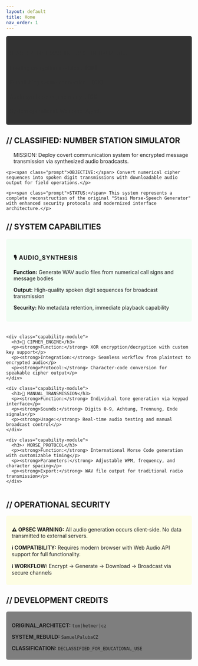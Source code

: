 ```yaml
---
layout: default
title: Home
nav_order: 1
---
```


<div class="terminal-welcome">
  <div class="boot-sequence">
    <p class="boot-line">STASI_SPEECH_MACHINE v2.0 - INITIALIZING...</p>
    <p class="boot-line">Loading encryption modules... <span class="status-ok">[OK]</span></p>
    <p class="boot-line">Establishing secure connection... <span class="status-ok">[OK]</span></p>
    <p class="boot-line">Audio synthesis engine ready... <span class="status-ok">[OK]</span></p>
    <p class="boot-line">System operational. Welcome, Agent.</p>
  </div>
</div>

<div class="system-overview">
  <h2 class="content-subhead">// CLASSIFIED: NUMBER STATION SIMULATOR</h2>
  
  <div class="mission-brief">
    <p><span class="prompt">MISSION:</span> Deploy covert communication system for encrypted message transmission via synthesized audio broadcasts.</p>
    
    <p><span class="prompt">OBJECTIVE:</span> Convert numerical cipher sequences into spoken digit transmissions with downloadable audio output for field operations.</p>
    
    <p><span class="prompt">STATUS:</span> This system represents a complete reconstruction of the original "Stasi Morse-Speech Generator" with enhanced security protocols and modernized interface architecture.</p>
  </div>
</div>

<div class="capabilities-matrix">
  <h2 class="content-subhead">// SYSTEM CAPABILITIES</h2>
  
  <div class="capability-grid">
    <div class="capability-module">
      <h3>🎙️ AUDIO_SYNTHESIS</h3>
      <p><strong>Function:</strong> Generate WAV audio files from numerical call signs and message bodies</p>
      <p><strong>Output:</strong> High-quality spoken digit sequences for broadcast transmission</p>
      <p><strong>Security:</strong> No metadata retention, immediate playback capability</p>
    </div>
    
    <div class="capability-module">
      <h3>🔐 CIPHER_ENGINE</h3>
      <p><strong>Function:</strong> XOR encryption/decryption with custom key support</p>
      <p><strong>Integration:</strong> Seamless workflow from plaintext to encrypted audio</p>
      <p><strong>Protocol:</strong> Character-code conversion for speakable cipher output</p>
    </div>
    
    <div class="capability-module">
      <h3>📡 MANUAL_TRANSMISSION</h3>
      <p><strong>Function:</strong> Individual tone generation via keypad interface</p>
      <p><strong>Sounds:</strong> Digits 0-9, Achtung, Trennung, Ende signals</p>
      <p><strong>Usage:</strong> Real-time audio testing and manual broadcast control</p>
    </div>
    
    <div class="capability-module">
      <h3>⚡ MORSE_PROTOCOL</h3>
      <p><strong>Function:</strong> International Morse Code generation with customizable timing</p>
      <p><strong>Parameters:</strong> Adjustable WPM, frequency, and character spacing</p>
      <p><strong>Export:</strong> WAV file output for traditional radio transmission</p>
    </div>
  </div>
</div>

<div class="operational-notes">
  <h2 class="content-subhead">// OPERATIONAL SECURITY</h2>
  
  <div class="security-notice">
    <p><span class="warning">⚠️ OPSEC WARNING:</span> All audio generation occurs client-side. No data transmitted to external servers.</p>
    <p><span class="info">ℹ️ COMPATIBILITY:</span> Requires modern browser with Web Audio API support for full functionality.</p>
    <p><span class="info">ℹ️ WORKFLOW:</span> Encrypt → Generate → Download → Broadcast via secure channels</p>
  </div>
</div>

<div class="attribution-block">
  <h2 class="content-subhead">// DEVELOPMENT CREDITS</h2>
  
  <div class="credits">
    <p><span class="role">ORIGINAL_ARCHITECT:</span> <code>tom|hetmer|cz</code></p>
    <p><span class="role">SYSTEM_REBUILD:</span> <code>SamuelPalubaCZ</code></p>
    <p><span class="role">CLASSIFICATION:</span> <code>DECLASSIFIED_FOR_EDUCATIONAL_USE</code></p>
  </div>
</div>

<style>
.terminal-welcome {
  background: rgba(0, 0, 0, 0.8);
  border: 1px solid var(--primary-green);
  border-radius: 5px;
  padding: 20px;
  margin-bottom: 30px;
  font-family: var(--terminal-font);
}

.boot-sequence {
  font-size: 14px;
  line-height: 1.8;
}

.boot-line {
  color: var(--text-secondary);
  margin-bottom: 5px;
  animation: typewriter 0.5s ease-in-out;
}

.status-ok {
  color: var(--primary-green);
  font-weight: bold;
}

.system-overview {
  margin-bottom: 30px;
}

.mission-brief p {
  margin-bottom: 15px;
  padding-left: 20px;
  border-left: 2px solid var(--secondary-green);
}

.capability-grid {
  display: grid;
  grid-template-columns: repeat(auto-fit, minmax(300px, 1fr));
  gap: 20px;
  margin-top: 20px;
}

.capability-module {
  background: rgba(0, 255, 65, 0.05);
  border: 1px solid var(--terminal-border);
  border-radius: 5px;
  padding: 20px;
  transition: all 0.3s ease;
}

.capability-module:hover {
  border-color: var(--primary-green);
  box-shadow: 0 0 15px rgba(0, 255, 65, 0.2);
}

.capability-module h3 {
  color: var(--primary-green);
  margin-bottom: 15px;
  font-size: 1.1em;
  text-transform: uppercase;
  letter-spacing: 1px;
}

.capability-module p {
  font-size: 14px;
  margin-bottom: 10px;
}

.security-notice {
  background: rgba(255, 255, 0, 0.1);
  border: 1px solid var(--warning-yellow);
  border-radius: 5px;
  padding: 15px;
  margin-top: 15px;
}

.security-notice p {
  margin-bottom: 10px;
  font-size: 14px;
}

.warning {
  color: var(--warning-yellow);
  font-weight: bold;
}

.info {
  color: var(--secondary-green);
  font-weight: bold;
}

.credits {
  background: rgba(0, 0, 0, 0.5);
  border: 1px solid var(--terminal-border);
  border-radius: 5px;
  padding: 15px;
  margin-top: 15px;
}

.credits p {
  margin-bottom: 8px;
  font-family: var(--terminal-font);
}

.role {
  color: var(--primary-green);
  font-weight: bold;
  text-transform: uppercase;
}

@keyframes typewriter {
  from { opacity: 0; transform: translateX(-10px); }
  to { opacity: 1; transform: translateX(0); }
}
</style>
